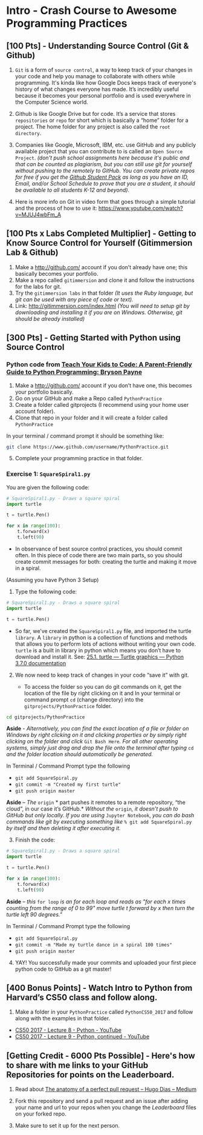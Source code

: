 # Intro - Crash Course to Awesome Programming Practices
## [100 Pts] - Understanding Source Control (Git & Github)
1. `Git` is a form of `source control`, a way to keep track of your changes in your code and help you manage to collaborate with others while programming. It's kinda like how Google Docs keeps track of everyone's history of what changes everyone has made. It’s incredibly useful because it becomes your personal portfolio and is used everywhere in the Computer Science world.

2. Github is like Google Drive but for code. It’s a service that stores `repositories`  or `repo` for short which is basically a “home” folder for a project.  The home folder for any project is also called the `root directory`. 

3. Companies like Google, Microsoft, IBM, etc. use GitHub and any publicly available project that you can contribute to is called an `Open Source Project`. *(don't push school assignments here because it's public and that can be counted as plagiarism, but you can still use git for yourself without pushing to the remotely to GitHub. You can create private repos for free if you get the [Github Student Pack](https://education.github.com/pack) as long as you have an ID, Email, and/or School Schedule to prove that you are a student, it should be available to all students K-12 and beyond)*. 

4. Here is more info on Git in video form that goes through a simple tutorial and the process of how to use it:
https://www.youtube.com/watch?v=MJUJ4wbFm_A

## [100 Pts x Labs Completed Multiplier] - Getting to Know Source Control for Yourself (Gitimmersion Lab & Github)
1. Make a http://github.com/ account if you don’t already have one; this basically becomes your portfolio. 
2. Make a repo called `gitimmersion` and clone it and follow the instructions for the labs for git.
3. Try the `gitimmersion labs`  in that folder *(It uses the Ruby language, but git can be used with any piece of code or text).*
4. Link: http://gitimmersion.com/index.html *(You will need to setup git by downloading and installing it if you are on Windows. Otherwise, git should be already installed)*

## [300 Pts] - Getting Started with Python using Source Control 
### Python code from [Teach Your Kids to Code: A Parent-Friendly Guide to Python Programming: Bryson Payne](https://www.amazon.com/Teach-Your-Kids-Code-Parent-Friendly/dp/1593276141/ref=mt_paperback)
1. Make a http://github.com/ account if you don’t have one, this becomes your portfolio basically. 
2. Go on your GitHub and make a Repo called `PythonPractice`
3. Create a folder called gitprojects (I recommend using your home user account folder).
4. Clone that repo in your folder and it will create a folder called `PythonPractice`

In your terminal / command prompt it should be something like:
```bash
git clone https://www.github.com/username/PythonPractice.git
```
5. Complete your programming practice in that folder. 

### Exercise 1:  `SquareSpiral1.py`  

You are given the following code:

```python
# SquareSpiral1.py - Draws a square spiral
import turtle

t = turtle.Pen() 

for x in range(100):
	t.forward(x)
	t.left(90)
```

- In observance of best source control practices, you should commit often. In this piece of code there are two main parts, so you should create commit messages for both: creating the turtle and making it move in a spiral. 

(Assuming you have Python 3 Setup) 
1. Type the following code:
```python
# SquareSpiral1.py - Draws a square spiral
import turtle

t = turtle.Pen() 
```

- So far, we’ve created the `SquareSpiral1.py` file,  and imported the turtle `library`.  A `library`  in python is a collection of functions and methods that allows you to perform lots of actions without writing your own code.  `turtle` is a built in library in python which means you don’t have to download and install it. See: [25.1. turtle — Turtle graphics — Python 3.7.0 documentation](https://docs.python.org/3/library/turtle.html)

2. We now need to keep track of changes in your code “save it” with git.

	- To access the folder so you can do git commands on it, get the location of the file by right clicking on it and In your terminal or command prompt `cd` (change directory) into the `gitprojects/PythonPractice` folder. 
	
```bash 
cd gitprojects/PythonPractice 
```

**Aside** - *Alternatively, you can find the exact location of a file or folder on Windows by right clicking on it and clicking properties or by simply right clicking on the folder and click* `Git Bash Here`*. For all other operating systems, simply just drag and drop the file onto the terminal after typing* `cd ` *and the folder location should automatically be generated.*

In Terminal / Command Prompt type the following
- `git add SquareSpiral.py`
- `git commit -m "Created my first turtle"`
- `git push origin master` 

**Aside** – *The* `origin` * part pushes it remotes to a remote repository, “the cloud”, in our case it’s GitHub.* *Without the* `origin`*, it doesn’t push to GitHub but only locally.* *If you are using* `Jupyter Notebook`, *you can do bash commands like git by executing something like* `% git add SquareSpiral.py` *by itself and then deleting it after executing it.*

3. Finish the code:
```python
# SquareSpiral1.py - Draws a square spiral
import turtle

t = turtle.Pen() 

for x in range(100):
	t.forward(x)
	t.left(90)
```

**Aside** – *this* `for loop` *is an for each loop and reads as "for each x times counting from the range of 0 to 99" move turtle t forward by x then turn the turtle left 90 degrees."*

In Terminal / Command Prompt type the following
- `git add SquareSpiral.py`
- `git commit -m "Made my turtle dance in a spiral 100 times"`
- `git push origin master` 

4. YAY! You successfully made your commits and uploaded your first piece python code to GitHub as a git master!

## [400 Bonus Points] - Watch Intro to Python from Harvard’s CS50 class and follow along.
1. Make a folder in your `PythonPractice` called `PythonCS50_2017` and follow along with the examples in that folder.
- [CS50 2017 - Lecture 8 - Python - YouTube](https://www.youtube.com/watch?v=n_8zxTH7SvA)
- [CS50 2017 - Lecture 9 - Python, continued - YouTube](https://www.youtube.com/watch?v=icOod04jYww)

## [Getting Credit - 6000 Pts Possible] - Here's how to share with me links to your GitHub Repositories for points on the Leaderboard.

1. Read about [The anatomy of a perfect pull request – Hugo Dias – Medium](https://medium.com/@hugooodias/the-anatomy-of-a-perfect-pull-request-567382bb6067)

2. Fork this repository and send a pull request and an issue after adding your name and url to your repos when you change the *Leaderboard* files on your forked repo.

3. Make sure to set it up for the next person.
